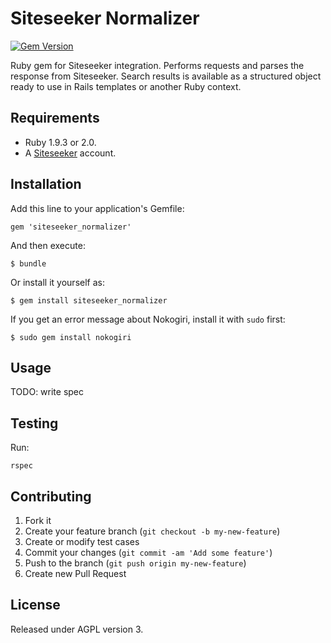 # Siteseeker Normalizer

[![Gem Version](https://badge.fury.io/rb/siteseeker_normalizer.png)](http://badge.fury.io/rb/siteseeker_normalizer)


Ruby gem for Siteseeker integration. Performs requests and parses the response from Siteseeker. Search results is available as a structured object ready to use in Rails templates or another Ruby context.

## Requirements
* Ruby 1.9.3 or 2.0.
* A [Siteseeker](http://www.siteseeker.se/) account.

## Installation

Add this line to your application's Gemfile:

    gem 'siteseeker_normalizer'

And then execute:

    $ bundle

Or install it yourself as:

    $ gem install siteseeker_normalizer

If you get an error message about Nokogiri, install it with `sudo` first:

    $ sudo gem install nokogiri

## Usage

TODO: write spec

## Testing
Run:

    rspec

## Contributing

1. Fork it
2. Create your feature branch (`git checkout -b my-new-feature`)
3. Create or modify test cases
4. Commit your changes (`git commit -am 'Add some feature'`)
5. Push to the branch (`git push origin my-new-feature`)
6. Create new Pull Request

## License
Released under AGPL version 3.
